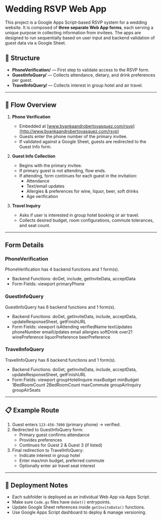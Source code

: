 
# Wedding RSVP Web App

This project is a Google Apps Script-based RSVP system for a wedding website. It is composed of **three separate Web App forms**, each serving a unique purpose in collecting information from invitees. The apps are designed to run sequentially based on user input and backend validation of guest data via a Google Sheet.

## 📁 Structure

- **PhoneVerification/** — First step to validate access to the RSVP form.
- **GuestInfoQuery/** — Collects attendance, dietary, and drink preferences per guest.
- **TravelInfoQuery/** — Collects interest in group hotel and air travel.

---

## 🔁 Flow Overview

1. **Phone Verification**
   - Embedded at [www.byankaandrobertovasquez.com/rsvp](http://www.byankaandrobertovasquez.com/rsvp)
   - Guests enter the phone number of the primary invitee.
   - If validated against a Google Sheet, guests are redirected to the Guest Info form.

2. **Guest Info Collection**
   - Begins with the primary invitee.
   - If primary guest is not attending, flow ends.
   - If attending, form continues for each guest in the invitation:
     - Attendance
     - Text/email updates
     - Allergies & preferences for wine, liquor, beer, soft drinks
     - Age verification

3. **Travel Inquiry**
   - Asks if user is interested in group hotel booking or air travel.
   - Collects desired budget, room configurations, commute tolerances, and seat count.

---

## Form Details

### PhoneVerification

PhoneVerification has 4 backend functions and 1 form(s).
- Backend Functions: doGet, include, getInviteData, acceptData
- Form Fields:
viewport
primaryPhone

### GuestInfoQuery

GuestInfoQuery has 6 backend functions and 1 form(s).
- Backend Functions: doGet, getInviteData, include, acceptData, updateResponseSheet, getFinishURL
- Form Fields:
viewport
isAttending
verifiedName
textUpdates
phoneNumber
emailUpdates
email
allergies
softDrink
over21
winePreference
liquorPreference
beerPreference

### TravelInfoQuery

TravelInfoQuery has 6 backend functions and 1 form(s).
- Backend Functions: doGet, getInviteData, include, acceptData, updateResponseSheet, getFinishURL
- Form Fields:
viewport
groupHotelInquire
maxBudget
minBudget
1BedRoomCount
2BedRoomCount
maxCommute
groupAirInquiry
groupAirSeats

---

## 📋 Example Route

1. Guest enters `123-456-7890` (primary phone) → verified.
2. Redirected to GuestInfoQuery form:
   - Primary guest confirms attendance
   - Provides preferences
   - Continues for Guest 2 & Guest 3 (if listed)
3. Final redirection to TravelInfoQuery:
   - Indicate interest in group hotel
   - Enter max/min budget, preferred commute
   - Optionally enter air travel seat interest

---

## 🔧 Deployment Notes

- Each subfolder is deployed as an individual Web App via Apps Script.
- Make sure `Code.gs` files have `doGet()` entrypoints.
- Update Google Sheet references inside `getInviteData()` functions.
- Use Google Apps Script dashboard to deploy & manage versioning.

